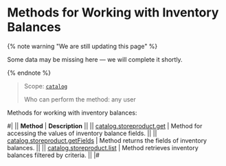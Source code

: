 # Methods for Working with Inventory Balances

{% note warning "We are still updating this page" %}

Some data may be missing here — we will complete it shortly.

{% endnote %}

> Scope: [`catalog`](../../scopes/permissions.md)
>
> Who can perform the method: any user

Methods for working with inventory balances:

#|
|| **Method** | **Description** ||
|| [catalog.storeproduct.get](./catalog-store-product-get.md) | Method for accessing the values of inventory balance fields. ||
|| [catalog.storeproduct.getFields](./catalog-store-product-get-fields.md) | Method returns the fields of inventory balances. ||
|| [catalog.storeproduct.list](./catalog-store-product-list.md) | Method retrieves inventory balances filtered by criteria. ||
|#